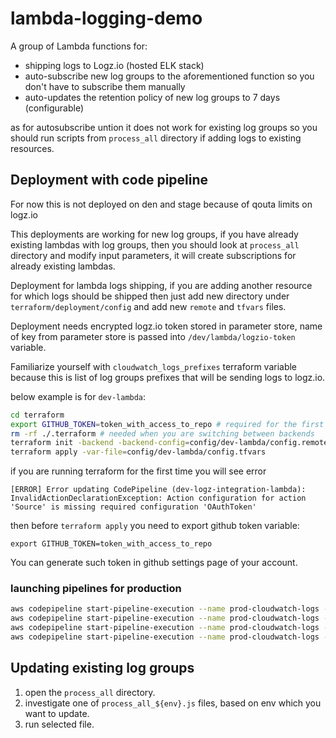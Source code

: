 # lambda-logging-demo

A group of Lambda functions for:
* shipping logs to Logz.io (hosted ELK stack)
* auto-subscribe new log groups to the aforementioned function so you don't have to subscribe them manually
* auto-updates the retention policy of new log groups to 7 days (configurable)

as for autosubscribe untion it does not work for existing log groups so you should run scripts from `process_all` directory if adding logs to existing resources.

## Deployment with code pipeline

For now this is not deployed on den and stage because of qouta limits on logz.io

This deployments are working for new log groups, if you have already existing lambdas with log groups, then you should look at `process_all` directory and modify input parameters, it will create subscriptions for already existing lambdas.

Deployment for lambda logs shipping, if you are adding another resource for which logs should be shipped then just add new directory under `terraform/deployment/config` and add new `remote` and `tfvars` files.

Deployment needs encrypted logz.io token stored in parameter store, name of key from parameter store is passed into `/dev/lambda/logzio-token` variable.

Familiarize yourself with `cloudwatch_logs_prefixes` terraform variable because this is list of log groups prefixes that will be sending logs to logz.io.

below example is for `dev-lambda`:

```bash
cd terraform
export GITHUB_TOKEN=token_with_access_to_repo # required for the first launch time, later can be omitted
rm -rf ./.terraform # needed when you are switching between backends
terraform init -backend -backend-config=config/dev-lambda/config.remote
terraform apply -var-file=config/dev-lambda/config.tfvars
```

if you are running terraform for the first time you will see error
```
[ERROR] Error updating CodePipeline (dev-logz-integration-lambda): InvalidActionDeclarationException: Action configuration for action 'Source' is missing required configuration 'OAuthToken'
```

then before `terraform apply` you need to export github token variable:
```
export GITHUB_TOKEN=token_with_access_to_repo
```

You can generate such token in github settings page of your account.


### launching pipelines for production

```bash
aws codepipeline start-pipeline-execution --name prod-cloudwatch-logs --region us-west-2
aws codepipeline start-pipeline-execution --name prod-cloudwatch-logs --region eu-central-1
aws codepipeline start-pipeline-execution --name prod-cloudwatch-logs --region ap-northeast-1
aws codepipeline start-pipeline-execution --name prod-cloudwatch-logs --region us-east-1

```


## Updating existing log groups

1. open the `process_all` directory.
2. investigate one of `process_all_${env}.js` files, based on env which you want to update.
3. run selected file.